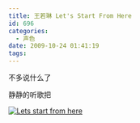 ```yaml
---
title: 王若琳 Let's Start From Here
id: 696
categories:
  - 声色
date: 2009-10-24 01:41:19
tags:
---
```


不多说什么了

静静的听歌把

[![](http://t.douban.com/lpic/s2874587.jpg "Lets start from here")](http://t.douban.com/lpic/s2874587.jpg)